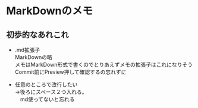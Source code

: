 # MarkDownのメモ

## 初歩的なあれこれ
- .md拡張子  
  MarkDownの略  
  メモはMarkDown形式で書くのでとりあえずメモの拡張子はこれになりそう  
  Commit前にPreview押して確認するの忘れずに  
  
- 任意のところで改行したい  
  →後ろにスペース２つ入れる。  
 　md使ってないと忘れる  
